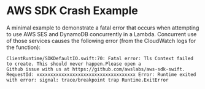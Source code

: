 # AWS SDK Crash Example

A minimal example to demonstrate a fatal error that occurs when attempting to use AWS SES and DynamoDB concurrently in a Lambda. Concurrent use of those services causes the following error (from the CloudWatch logs for the function):

```
ClientRuntime/SDKDefaultIO.swift:70: Fatal error: Tls Context failed to create. This should never happen.Please open a
Github issue with us at https://github.com/awslabs/aws-sdk-swift.
RequestId: xxxxxxxxxxxxxxxxxxxxxxxxxxxxxxxxxxxx Error: Runtime exited with error: signal: trace/breakpoint trap Runtime.ExitError
```